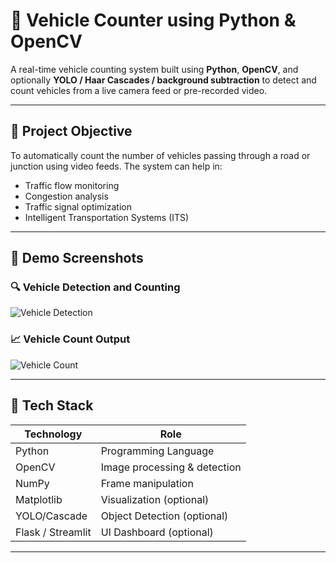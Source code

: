 # 🚗 Vehicle Counter using Python & OpenCV

A real-time vehicle counting system built using **Python**, **OpenCV**, and optionally **YOLO / Haar Cascades / background subtraction** to detect and count vehicles from a live camera feed or pre-recorded video.

---

## 🎯 Project Objective

To automatically count the number of vehicles passing through a road or junction using video feeds. The system can help in:

- Traffic flow monitoring
- Congestion analysis
- Traffic signal optimization
- Intelligent Transportation Systems (ITS)

---

## 📸 Demo Screenshots

### 🔍 Vehicle Detection and Counting
![Vehicle Detection](./images/vehicle_detection.png)

### 📈 Vehicle Count Output
![Vehicle Count](./images/vehicle_count.png)

---

## 🧰 Tech Stack

| Technology | Role                          |
|------------|-------------------------------|
| Python     | Programming Language          |
| OpenCV     | Image processing & detection  |
| NumPy      | Frame manipulation            |
| Matplotlib | Visualization (optional)      |
| YOLO/Cascade | Object Detection (optional) |
| Flask / Streamlit | UI Dashboard (optional) |

---
